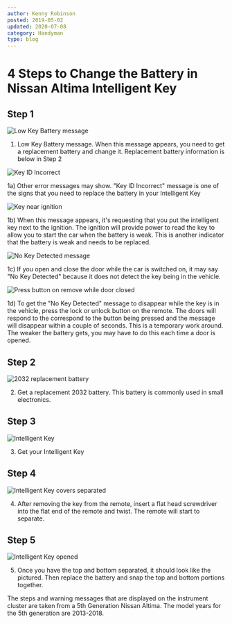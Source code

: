 ```yaml
---
author: Kenny Robinson
posted: 2019-05-02
updated: 2020-07-08
category: Handyman
type: blog
---
```


# 4 Steps to Change the Battery in Nissan Altima Intelligent Key

## Step 1

![Low Key Battery message](/images/replaceAltimaBattery-20190502-f002145.png.jpg)

1) Low Key Battery message. When this message appears, you need to get a replacement battery and change it. Replacement battery information is below in Step 2

![Key ID Incorrect](/images/replaceAltimaBattery-20190502-f000449.png.jpg)

1a) Other error messages may show. "Key ID Incorrect" message is one of the signs that you need to replace the battery in your Intelligent Key

![Key near ignition](/images/replaceAltimaBattery-20190502-f000615.jpg)

1b) When this message appears, it's requesting that you put the intelligent key next to the ignition.  The ignition will provide power to read the key to allow you to start the car when the battery is weak. This is another indicator that the battery is weak and needs to be replaced.

![No Key Detected message](/images/replaceAltimaBattery-20190502-f001567.png.jpg)

1c) If you open and close the door while the car is switched on, it may say "No Key Detected" because it does not detect the key being in the vehicle.

![Press button on remove while door closed](/images/replaceAltimaBattery-20190502-f001875.png.jpg)

1d) To get the "No Key Detected" message to disappear while the key is in the vehicle, press the lock or unlock button on the remote. The doors will respond to the correspond to the button being pressed and the message will disappear within a couple of seconds. This is a temporary work around. The weaker the battery gets, you may have to do this each time a door is opened.

## Step 2

![2032 replacement battery](/images/replaceAltimaBattery-20190402_102047.jpg)

2) Get a replacement 2032 battery. This battery is commonly used in small electronics. 

## Step 3

![Intelligent Key](/images/replaceAltimaBattery-20190402_101838.jpg) 

3) Get your Intelligent Key

## Step 4

![Intelligent Key covers separated](/images/replaceAltimaBattery-20190402_102004.jpg)

4) After removing the key from the remote, insert a flat head screwdriver into the flat end of the remote and twist. The remote will start to separate.

## Step 5

![Intelligent Key opened](/images/replaceAltimaBattery-20190402_102036.jpg)

5) Once you have the top and bottom separated, it should look like the pictured.  Then replace the battery and snap the top and bottom portions together.

The steps and warning messages that are displayed on the instrument cluster are taken 
from a 5th Generation Nissan Altima. The model years for the 5th generation are 2013-2018.
